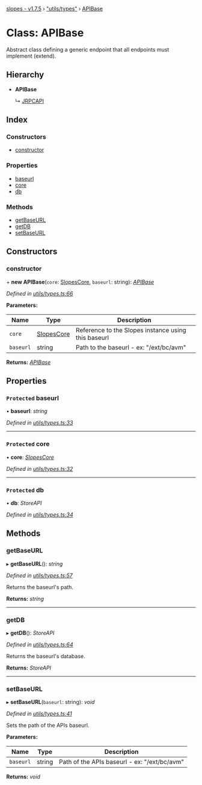 [slopes - v1.7.5](../README.md) › ["utils/types"](../modules/_utils_types_.md) › [APIBase](_utils_types_.apibase.md)

# Class: APIBase

Abstract class defining a generic endpoint that all endpoints must implement (extend).

## Hierarchy

* **APIBase**

  ↳ [JRPCAPI](_utils_types_.jrpcapi.md)

## Index

### Constructors

* [constructor](_utils_types_.apibase.md#constructor)

### Properties

* [baseurl](_utils_types_.apibase.md#protected-baseurl)
* [core](_utils_types_.apibase.md#protected-core)
* [db](_utils_types_.apibase.md#protected-db)

### Methods

* [getBaseURL](_utils_types_.apibase.md#getbaseurl)
* [getDB](_utils_types_.apibase.md#getdb)
* [setBaseURL](_utils_types_.apibase.md#setbaseurl)

## Constructors

###  constructor

\+ **new APIBase**(`core`: [SlopesCore](_slopes_.slopescore.md), `baseurl`: string): *[APIBase](_utils_types_.apibase.md)*

*Defined in [utils/types.ts:66](https://github.com/ava-labs/slopes/blob/db73b16/src/utils/types.ts#L66)*

**Parameters:**

Name | Type | Description |
------ | ------ | ------ |
`core` | [SlopesCore](_slopes_.slopescore.md) | Reference to the Slopes instance using this baseurl |
`baseurl` | string | Path to the baseurl - ex: "/ext/bc/avm"  |

**Returns:** *[APIBase](_utils_types_.apibase.md)*

## Properties

### `Protected` baseurl

• **baseurl**: *string*

*Defined in [utils/types.ts:33](https://github.com/ava-labs/slopes/blob/db73b16/src/utils/types.ts#L33)*

___

### `Protected` core

• **core**: *[SlopesCore](_slopes_.slopescore.md)*

*Defined in [utils/types.ts:32](https://github.com/ava-labs/slopes/blob/db73b16/src/utils/types.ts#L32)*

___

### `Protected` db

• **db**: *StoreAPI*

*Defined in [utils/types.ts:34](https://github.com/ava-labs/slopes/blob/db73b16/src/utils/types.ts#L34)*

## Methods

###  getBaseURL

▸ **getBaseURL**(): *string*

*Defined in [utils/types.ts:57](https://github.com/ava-labs/slopes/blob/db73b16/src/utils/types.ts#L57)*

Returns the baseurl's path.

**Returns:** *string*

___

###  getDB

▸ **getDB**(): *StoreAPI*

*Defined in [utils/types.ts:64](https://github.com/ava-labs/slopes/blob/db73b16/src/utils/types.ts#L64)*

Returns the baseurl's database.

**Returns:** *StoreAPI*

___

###  setBaseURL

▸ **setBaseURL**(`baseurl`: string): *void*

*Defined in [utils/types.ts:41](https://github.com/ava-labs/slopes/blob/db73b16/src/utils/types.ts#L41)*

Sets the path of the APIs baseurl.

**Parameters:**

Name | Type | Description |
------ | ------ | ------ |
`baseurl` | string | Path of the APIs baseurl - ex: "/ext/bc/avm"  |

**Returns:** *void*
